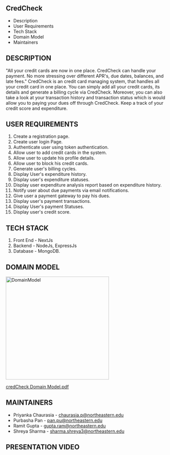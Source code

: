 CredCheck
---------------------

 * Description
 * User Requirements
 * Tech Stack
 * Domain Model
 * Maintainers


DESCRIPTION
------------
"All your credit cards are now in one place. CredCheck can handle your payment. No more stressing over different APR's, due dates, balances, and late fees."
CredCheck is an credit card managing system, that handles all your credit card in one place. You can simply add all your credit cards, its details and generate a billing cycle via CredCheck.
Moreover, you can also take a look at your transaction history and transaction status which is would
allow you to paying your dues off through CredCheck. Keep a track of your credit score and expenditure.


USER REQUIREMENTS
-----------------
1. Create a registration page.
2. Create user login Page.
3. Authenticate user using token authentication.
4. Allow user to add credit cards in the system.
5. Allow user to update his profile details.
6. Allow user to block his credit cards.
7. Generate user's billing cycles.
8. Display User's expenditure history.
9. Display user's expenditure statuses.
10. Display user expenditure analysis report based on expenditure history.
11. Notify user about due payments via email notifications.
12. Give user a payment gateway to pay his dues.
13. Display user's payment transactions.
14. Display User's payment Statuses.
15. Display user's credit score.

TECH STACK
-------------

   1. Front End - NextJs
   2. Backend - NodeJs, ExpressJs
   3. Database - MongoDB.
   
   
DOMAIN MODEL   
-------------
   <img width="324" alt="DomainModel" src="https://user-images.githubusercontent.com/113073353/199599272-49ea4be6-9a85-4ffd-aa5b-c9c6a22f5074.PNG">
   
   [credCheck Domain Model.pdf](https://github.com/neu-mis-info6150-fall-2022/final-project-develites/files/9924031/credCheck.Domain.Model.pdf)




MAINTAINERS
-----------

 * Priyanka Chaurasia - chaurasia.p@northeastern.edu
 * Purbasha Pan - pan.pu@northeastern.edu
 * Ramit Gupta - gupta.ram@northeastern.edu
 * Shreya Sharma - sharma.shreya3@northeastern.edu 


PRESENTATION VIDEO
-----------
 
 



